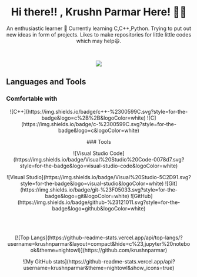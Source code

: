 <h1 align='center'> Hi there!! , Krushn Parmar Here! 🙋‍♂️ </h1>
<p align='center'> An enthusiastic learner 🎇 Currently learning C,C++,Python. Trying to put out new ideas in form of projects. Likes to make repositories for little little codes which may help😃.</p>


</br>

<p align='center'> <a href="https://www.linkedin.com/in/kishan-parmar-a28450150/"><img src="https://img.shields.io/badge/linkedin-%230077B5.svg?style=for-the-badge&logo=linkedin&logoColor=white"/></a> </p>

## Languages and Tools 

 ### Comfortable with 
<p align='center'> ![C++](https://img.shields.io/badge/c++-%2300599C.svg?style=for-the-badge&logo=c%2B%2B&logoColor=white) 
![C](https://img.shields.io/badge/c-%2300599C.svg?style=for-the-badge&logo=c&logoColor=white) </p>

<p align='center'> ### Tools </p>
<p align='center'> ![Visual Studio Code](https://img.shields.io/badge/Visual%20Studio%20Code-0078d7.svg?style=for-the-badge&logo=visual-studio-code&logoColor=white) </p>
<p align='center'> ![Visual Studio](https://img.shields.io/badge/Visual%20Studio-5C2D91.svg?style=for-the-badge&logo=visual-studio&logoColor=white) 
![Git](https://img.shields.io/badge/git-%23F05033.svg?style=for-the-badge&logo=git&logoColor=white)
![GitHub](https://img.shields.io/badge/github-%23121011.svg?style=for-the-badge&logo=github&logoColor=white) </p>
</br>
</br>

<p align='center'> [![Top Langs](https://github-readme-stats.vercel.app/api/top-langs/?username=krushnparmar&layout=compact&hide=c%23,jupyter%20notebook&theme=nightowl)](https://github.com/krushnparmar) </p>

<p align='center'> ![My GitHub stats](https://github-readme-stats.vercel.app/api?username=krushnparmar&theme=nightowl&show_icons=true) </p>

